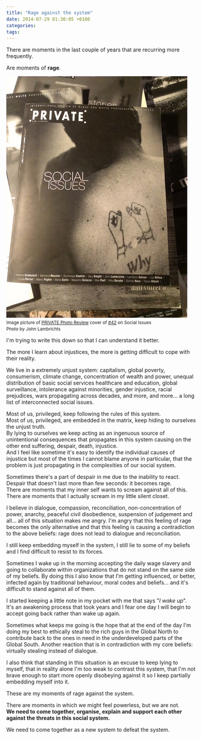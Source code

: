 ```yaml
---
title: "Rage against the system"
date: 2014-07-29 01:30:05 +0100
categories:
tags:
---
```


There are moments in the last couple of years that are recurring more frequently.

Are moments of **rage**.

[![Image picture of <a href=](/assets/images/posts_2014_private_journal_social_issues.jpg)](http://www.privatephotoreview.com/2008/09/42-social-issues/)  
<small>Image picture of <a href="http://www.privatephotoreview.com">PRIVATE Photo Review</a> cover of <a href="http://www.privatephotoreview.com/2008/09/42-social-issues/">#42</a> on Social Issues<br> Photo by John Lambrichts</small>

I'm trying to write this down so that I can understand it better.

The more I learn about injustices, the more is getting difficult to cope with their reality.
<!--more-->

We live in a extremely unjust system: capitalism, global poverty, consumerism, climate change, concentration of wealth and power, unequal distribution of basic social services healthcare and education, global surveillance, intolerance against minorities, gender injustice, racial prejudices, wars propagating across decades, and more, and more... a long list of interconnected social issues.

Most of us, privileged, keep following the rules of this system.  
 Most of us, privileged, are embedded in the matrix, keep hiding to ourselves the unjust truth.  
 By lying to ourselves we keep acting as an ingenuous source of unintentional consequences that propagates in this system causing on the other end suffering, despair, death, injustice.  
 And I feel like sometime it's easy to identify the individual causes of injustice but most of the times I cannot blame anyone in particular, that the problem is just propagating in the complexities of our social system.

 Sometimes there's a part of despair in me due to the inability to react. Despair that doesn't last more than few seconds: it becomes rage.   
 There are moments that my inner self wants to scream against all of this. There are moments that I actually scream in my little silent closet.

 I believe in dialogue, compassion, reconciliation, non-concentration of power, anarchy, peaceful civil disobedience, suspension of judgement and all... all of this situation makes me angry. I'm angry that this feeling of rage becomes the only alternative and that this feeling is causing a contradiction to the above beliefs: rage does not lead to dialogue and reconciliation.

 I still keep embedding myself in the system, I still lie to some of my beliefs and I find difficult to resist to its forces.

 Sometimes I wake up in the morning accepting the daily wage slavery and going to collaborate within organizations that do not stand on the same side of my beliefs. By doing this I also know that I'm getting influenced, or better, infected again by traditional behaviour, moral codes and beliefs... and it's difficult to stand against all of them.

 I started keeping a little note in my pocket with me that says "_I wake up_".  
 It's an awakening process that took years and I fear one day I will begin to accept going back rather than wake up again.

 Sometimes what keeps me going is the hope that at the end of the day I'm doing my best to ethically steal to the rich guys in the Global North to contribute back to the ones in need in the underdeveloped parts of the Global South. Another reaction that is in contradiction with my core beliefs: virtually stealing instead of dialogue.

 I also think that standing in this situation is an excuse to keep lying to myself, that in reality alone I'm too weak to contrast this system, that I'm not brave enough to start more openly disobeying against it so I keep partially embedding myself into it.

 These are my moments of rage against the system.

 There are moments in which we might feel powerless, but we are not.  
 **We need to come together, organise, explain and support each other against the threats in this social system.**

 We need to come together as a new system to defeat the system.
